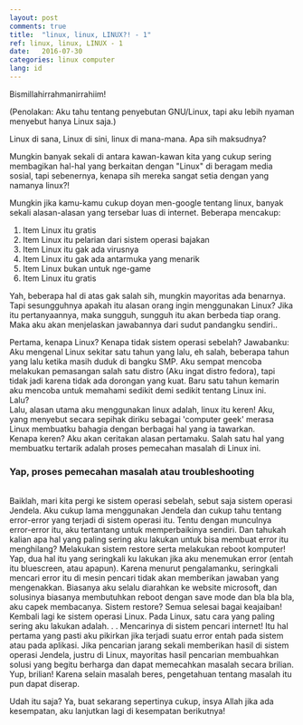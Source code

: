 ```yaml
---
layout: post
comments: true
title:  "linux, linux, LINUX?! - 1"
ref: linux, linux, LINUX - 1
date:   2016-07-30
categories: linux computer 
lang: id
---
```

Bismillahirrahmanirrahiim!

(Penolakan: Aku tahu tentang penyebutan GNU/Linux, tapi aku lebih nyaman menyebut hanya Linux saja.)


Linux di sana, Linux di sini, linux di mana-mana. Apa sih maksudnya?

Mungkin banyak sekali di antara kawan-kawan kita yang cukup sering membagikan hal-hal yang berkaitan dengan "Linux" di beragam media sosial, tapi sebenernya, kenapa sih mereka sangat setia dengan yang namanya linux?!

Mungkin jika kamu-kamu cukup doyan men-google tentang linux, banyak sekali alasan-alasan yang tersebar luas di internet. Beberapa mencakup:
<ol>
<li> Item Linux itu gratis </li>
<li> Item Linux itu pelarian dari sistem operasi bajakan </li>
<li> Item Linux itu gak ada virusnya </li>
<li> Item Linux itu gak ada antarmuka yang menarik </li>
<li> Item Linux bukan untuk nge-game </li>
<li> Item Linux itu gratis </li>
</ol>
Yah, beberapa hal di atas gak salah sih, mungkin mayoritas ada benarnya. Tapi sesungguhnya apakah itu alasan orang ingin menggunakan Linux?
Jika itu pertanyaannya, maka sungguh, sungguh itu akan berbeda tiap orang. Maka aku akan menjelaskan jawabannya dari sudut pandangku sendiri..

Pertama, kenapa Linux? Kenapa tidak sistem operasi sebelah?
Jawabanku: Aku mengenal Linux sekitar satu tahun yang lalu, eh salah, beberapa tahun yang lalu ketika masih duduk di bangku SMP. Aku sempat mencoba melakukan pemasangan salah satu distro (Aku ingat distro fedora), tapi tidak jadi karena tidak ada dorongan yang kuat. Baru satu tahun kemarin aku mencoba untuk memahami sedikit demi sedikit tentang Linux ini.
<br />Lalu?
<br />Lalu, alasan utama aku menggunakan linux adalah, linux itu keren! Aku, yang menyebut secara sepihak diriku sebagai 'computer geek' merasa Linux membuatku bahagia dengan berbagai hal yang ia tawarkan. 
<br />Kenapa keren? Aku akan ceritakan alasan pertamaku. Salah satu hal yang membuatku tertarik adalah proses pemecahan masalah di Linux ini.
<h3> Yap, proses pemecahan masalah atau troubleshooting</h3>
<br />Baiklah, mari kita pergi ke sistem operasi sebelah, sebut saja sistem operasi Jendela. 
Aku cukup lama menggunakan Jendela dan cukup tahu tentang error-error yang terjadi di sistem operasi itu. Tentu dengan munculnya error-error itu, aku tertantang untuk memperbaikinya sendiri. Dan tahukah kalian apa hal yang paling sering aku lakukan untuk bisa membuat error itu menghilang? Melakukan sistem restore serta melakukan reboot komputer! Yap, dua hal itu yang seringkali ku lakukan jika aku menemukan error (entah itu bluescreen, atau apapun). Karena menurut pengalamanku, seringkali mencari error itu di mesin pencari tidak akan memberikan jawaban yang mengenakkan. Biasanya aku selalu diarahkan ke website microsoft, dan solusinya biasanya membutuhkan reboot dengan save mode dan bla bla bla, aku capek membacanya. Sistem restore? Semua selesai bagai keajaiban! 
<br />Kembali lagi ke sistem operasi Linux. Pada Linux, satu cara yang paling sering aku lakukan adalah. . . Mencarinya di sistem pencari internet! Itu hal pertama yang pasti aku pikirkan jika terjadi suatu error entah pada sistem atau pada aplikasi. Jika pencarian jarang sekali memberikan hasil di sistem operasi Jendela, justru di Linux, mayoritas hasil pencarian membuahkan solusi yang begitu berharga dan dapat memecahkan masalah secara brilian. Yup, brilian! Karena selain masalah beres, pengetahuan tentang masalah itu pun dapat diserap. 

Udah itu saja? Ya, buat sekarang sepertinya cukup, insya Allah jika ada kesempatan, aku lanjutkan lagi di kesempatan berikutnya!


